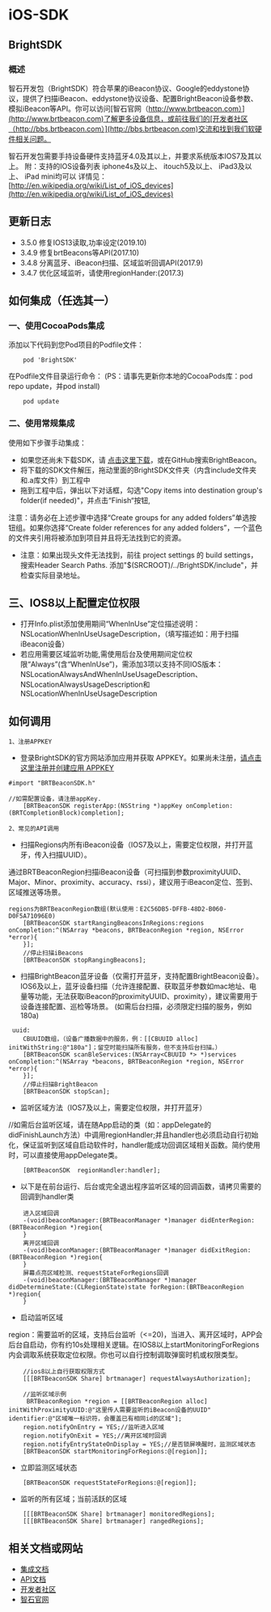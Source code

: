 iOS-SDK
=======

## BrightSDK
###  概述

智石开发包（BrightSDK）符合苹果的iBeacon协议、Google的eddystone协议，提供了扫描iBeacon、eddystone协议设备、配置BrightBeacon设备参数、模拟iBeacon等API。你可以访问[智石官网（http://www.brtbeacon.com）](http://www.brtbeacon.com)了解更多设备信息，或前往我们的[开发者社区（http://bbs.brtbeacon.com）](http://bbs.brtbeacon.com)交流和找到我们软硬件相关问题。

智石开发包需要手持设备硬件支持蓝牙4.0及其以上，并要求系统版本IOS7及其以上。
附：支持的IOS设备列表
iphone4s及以上、
itouch5及以上、
iPad3及以上、
iPad mini均可以
详情见：[http://en.wikipedia.org/wiki/List_of_iOS_devices](http://en.wikipedia.org/wiki/List_of_iOS_devices)

## 更新日志
 *  3.5.0 修复IOS13读取,功率设定(2019.10)
 *  3.4.9 修复brtBeacons等API(2017.10)
 *  3.4.8 分离蓝牙、iBeacon扫描、区域监听回调API(2017.9)
 *  3.4.7 优化区域监听，请使用regionHander:(2017.3)

## 如何集成（任选其一）
### 一、使用CocoaPods集成
添加以下代码到您Pod项目的Podfile文件：

```
	pod 'BrightSDK'
```
在Podfile文件目录运行命令：
(PS：请事先更新你本地的CocoaPods库：pod repo update，并pod install)

```
	pod update
```

### 二、使用常规集成

使用如下步骤手动集成：

- 如果您还尚未下载SDK，请 [点击这里下载](https://github.com/BrightBeacon/BrightBeacon_iOS_SDK)，或在GitHub搜索BrightBeacon。
- 将下载的SDK文件解压，拖动里面的BrightSDK文件夹（内含include文件夹和.a库文件）到工程中
- 拖到工程中后，弹出以下对话框，勾选"Copy items into destination group's folder(if needed)"，并点击“Finish“按钮,

注意：请务必在上述步骤中选择“Create groups for any added folders”单选按钮组。如果你选择“Create folder references for any added folders”，一个蓝色的文件夹引用将被添加到项目并且将无法找到它的资源。



- 注意：如果出现头文件无法找到，前往 project settings 的 build settings，搜索Header Search Paths. 添加"$(SRCROOT)/../BrightSDK/include"，并检查实际目录地址。

## 三、IOS8以上配置定位权限
* 打开Info.plist添加使用期间“WhenInUse”定位描述说明：NSLocationWhenInUseUsageDescription，（填写描述如：用于扫描iBeacon设备）
* 若应用需要区域监听功能,需使用后台及使用期间定位权限“Always”(含“WhenInUse”)，需添加3项以支持不同IOS版本：NSLocationAlwaysAndWhenInUseUsageDescription、NSLocationAlwaysUsageDescription和NSLocationWhenInUseUsageDescription

## 如何调用
`1、注册APPKEY`<br/>

- 登录BrightSDK的官方网站添加应用并获取 APPKEY。如果尚未注册，[请点击这里注册并创建应用 APPKEY](http://open.brtbeacon.com)

```
#import "BRTBeaconSDK.h"

//如需配置设备，请注册appKey.
	[BRTBeaconSDK registerApp:(NSString *)appKey onCompletion:(BRTCompletionBlock)completion];
```
`2、常见的API调用`<br/>

 - 扫描Regions内所有iBeacon设备（IOS7及以上，需要定位权限，并打开蓝牙，传入扫描UUID）。

通过BRTBeaconRegion扫描iBeacon设备（可扫描到参数proximityUUID、Major、Minor、proximity、accuracy、rssi），建议用于iBeacon定位、签到、区域推送等场景。

```
regions为BRTBeaconRegion数组(默认使用：E2C56DB5-DFFB-48D2-B060-D0F5A71096E0)
	[BRTBeaconSDK startRangingBeaconsInRegions:regions onCompletion:^(NSArray *beacons, BRTBeaconRegion *region, NSError *error){
	}];
	//停止扫描iBeacons
	[BRTBeaconSDK stopRangingBeacons];
```
 - 扫描BrightBeacon蓝牙设备（仅需打开蓝牙，支持配置BrightBeacon设备）。
IOS6及以上，蓝牙设备扫描（允许连接配置、获取蓝牙参数如mac地址、电量等功能，无法获取iBeacon的proximityUUID、proximity），建议需要用于设备连接配置、巡检等场景。
(如需后台扫描，必须限定扫描的服务，例如180a)

```
 uuid:
	CBUUID数组，（设备广播数据中的服务，例：[[CBUUID alloc] initWithString:@"180a"]；留空时能扫描所有服务，但不支持后台扫描。）
	[BRTBeaconSDK scanBleServices:(NSArray<CBUUID *> *)services onCompletion:^(NSArray *beacons, BRTBeaconRegion *region, NSError *error){
	}];
	//停止扫描BrightBeacon
	[BRTBeaconSDK stopScan];
```
 
 - 监听区域方法（IOS7及以上，需要定位权限，并打开蓝牙）

//如需后台监听区域，请在随App启动的类（如：appDelegate的didFinishLaunch方法）中调用regionHandler;并且handler也必须启动自行初始化，保证监听到区域自启动软件时，handler能成功回调区域相关函数。简约使用时，可以直接使用appDelegate类。

```
	[BRTBeaconSDK  regionHandler:handler];
```

 * 以下是在前台运行、后台或完全退出程序监听区域的回调函数，请拷贝需要的回调到handler类

```
	进入区域回调
	-(void)beaconManager:(BRTBeaconManager *)manager didEnterRegion:(BRTBeaconRegion *)region{
	}
	离开区域回调
	-(void)beaconManager:(BRTBeaconManager *)manager didExitRegion:(BRTBeaconRegion *)region{
	}
	屏幕点亮区域检测、requestStateForRegions回调
	-(void)beaconManager:(BRTBeaconManager *)manager didDetermineState:(CLRegionState)state forRegion:(BRTBeaconRegion *)region{
	}
```
- 启动监听区域

 region：需要监听的区域，支持后台监听（<=20)，当进入、离开区域时，APP会后台自启动，你有约10s处理相关逻辑。在IOS8以上startMonitoringForRegions内会调取系统获取定位权限。你也可以自行控制调取弹窗时机或权限类型。
 
```
 	//ios8以上自行获取权限方式
 	[[[BRTBeaconSDK Share] brtmanager] requestAlwaysAuthorization];
```

```
	//监听区域示例
     BRTBeaconRegion *region = [[BRTBeaconRegion alloc] initWithProximityUUID:@"这里传人需要监听的iBeacon设备的UUID" identifier:@"区域唯一标识符，会覆盖已有相同id的区域"];
    region.notifyOnEntry = YES;//监听进入区域
    region.notifyOnExit = YES;//离开区域时回调
    region.notifyEntryStateOnDisplay = YES;//是否锁屏唤醒时，监测区域状态
    [BRTBeaconSDK startMonitoringForRegions:@[region]];
```
 
 - 立即监测区域状态
 
```
    [BRTBeaconSDK requestStateForRegions:@[region]];
```
- 监听的所有区域；当前活跃的区域

```
	[[[BRTBeaconSDK Share] brtmanager] monitoredRegions];
	[[[BRTBeaconSDK Share] brtmanager] rangedRegions];
```
## 相关文档或网站
* [集成文档](https://github.com/BrightBeacon/BrightBeacon_iOS_SDK)
* [API文档](http://brightbeacon.github.io/BrightBeacon_iOS_SDK)
* [开发者社区](http://bbs.brtbeacon.com)
* [智石官网](http://www.brtbeacon.com)
